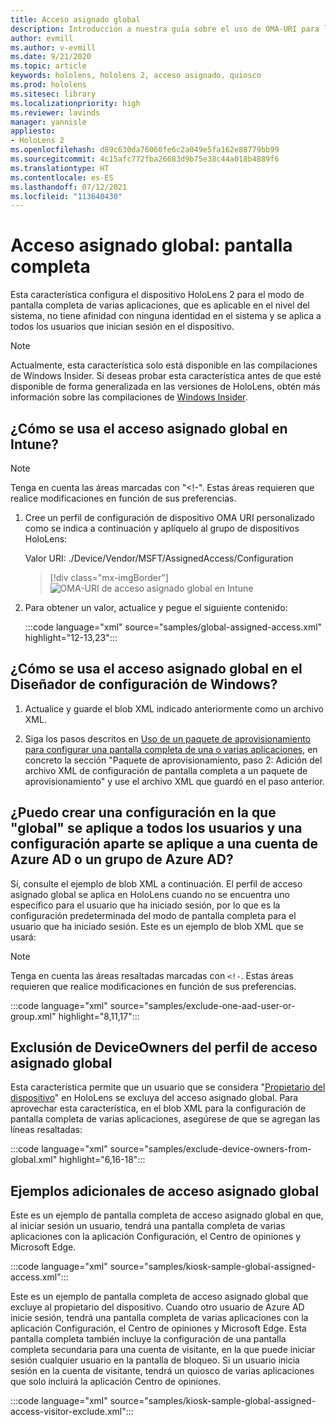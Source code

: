 ```yaml
---
title: Acceso asignado global
description: Introducción a nuestra guía sobre el uso de OMA-URI para las pantallas completas de acceso asignado global con Intune y el Diseñador de configuración de Windows.
author: evmill
ms.author: v-evmill
ms.date: 9/21/2020
ms.topic: article
keywords: hololens, hololens 2, acceso asignado, quiosco
ms.prod: hololens
ms.sitesec: library
ms.localizationpriority: high
ms.reviewer: lavinds
manager: yannisle
appliesto:
- HoloLens 2
ms.openlocfilehash: d89c630da76060fe6c2a049e5fa162e88779bb99
ms.sourcegitcommit: 4c15afc772fba26683d9b75e38c44a018b4889f6
ms.translationtype: HT
ms.contentlocale: es-ES
ms.lasthandoff: 07/12/2021
ms.locfileid: "113640430"
---
```

# <a name="global-assigned-access--kiosk"></a>Acceso asignado global: pantalla completa

Esta característica configura el dispositivo HoloLens 2 para el modo de pantalla completa de varias aplicaciones, que es aplicable en el nivel del sistema, no tiene afinidad con ninguna identidad en el sistema y se aplica a todos los usuarios que inician sesión en el dispositivo.

> [!NOTE]
> Actualmente, esta característica solo está disponible en las compilaciones de Windows Insider. Si deseas probar esta característica antes de que esté disponible de forma generalizada en las versiones de HoloLens, obtén más información sobre las compilaciones de [Windows Insider](hololens-insider.md).

## <a name="how-to-use-global-assigned-access-in-intune"></a>¿Cómo se usa el acceso asignado global en Intune?

> [!NOTE]
> Tenga en cuenta las áreas marcadas con "<!-". Estas áreas requieren que realice modificaciones en función de sus preferencias.

1. Cree un perfil de configuración de dispositivo OMA URI personalizado como se indica a continuación y aplíquelo al grupo de dispositivos HoloLens:

    Valor URI: ./Device/Vendor/MSFT/AssignedAccess/Configuration

    > [!div class="mx-imgBorder"]
    > ![OMA-URI de acceso asignado global en Intune](images/global-assigned-access-omauri.png)

2. Para obtener un valor, actualice y pegue el siguiente contenido:

    :::code language="xml" source="samples/global-assigned-access.xml" highlight="12-13,23":::

## <a name="how-to-use-global-assigned-access-in-windows-configuration-designer"></a>¿Cómo se usa el acceso asignado global en el Diseñador de configuración de Windows?

1. Actualice y guarde el blob XML indicado anteriormente como un archivo XML. 

2. Siga los pasos descritos en [Uso de un paquete de aprovisionamiento para configurar una pantalla completa de una o varias aplicaciones](hololens-kiosk.md#use-a-provisioning-package-to-set-up-a-single-app-or-multi-app-kiosk), en concreto la sección "Paquete de aprovisionamiento, paso 2: Adición del archivo XML de configuración de pantalla completa a un paquete de aprovisionamiento" y use el archivo XML que guardó en el paso anterior.

## <a name="can-i-create-a-configuration-where-global-applies-to-everyone-and-separate-configuration-applies-to-1-azure-ad-account-or-azure-ad-group"></a>¿Puedo crear una configuración en la que "global" se aplique a todos los usuarios y una configuración aparte se aplique a una cuenta de Azure AD o un grupo de Azure AD? 

Sí, consulte el ejemplo de blob XML a continuación. El perfil de acceso asignado global se aplica en HoloLens cuando no se encuentra uno específico para el usuario que ha iniciado sesión, por lo que es la configuración predeterminada del modo de pantalla completa para el usuario que ha iniciado sesión.
Este es un ejemplo de blob XML que se usará:

> [!NOTE]
> Tenga en cuenta las áreas resaltadas marcadas con `<!-`. Estas áreas requieren que realice modificaciones en función de sus preferencias.

 :::code language="xml" source="samples/exclude-one-aad-user-or-group.xml" highlight="8,11,17":::

## <a name="excluding-deviceowners-from-global-assigned-access-profile"></a>Exclusión de DeviceOwners del perfil de acceso asignado global

Esta característica permite que un usuario que se considera "[Propietario del dispositivo](security-adminless-os.md)" en HoloLens se excluya del acceso asignado global. Para aprovechar esta característica, en el blob XML para la configuración de pantalla completa de varias aplicaciones, asegúrese de que se agregan las líneas resaltadas:

 :::code language="xml" source="samples/exclude-device-owners-from-global.xml" highlight="6,16-18":::

## <a name="additional-global-assigned-access-examples"></a>Ejemplos adicionales de acceso asignado global

Este es un ejemplo de pantalla completa de acceso asignado global en que, al iniciar sesión un usuario, tendrá una pantalla completa de varias aplicaciones con la aplicación Configuración, el Centro de opiniones y Microsoft Edge.

:::code language="xml" source="samples/kiosk-sample-global-assigned-access.xml":::

Este es un ejemplo de pantalla completa de acceso asignado global que excluye al propietario del dispositivo. Cuando otro usuario de Azure AD inicie sesión, tendrá una pantalla completa de varias aplicaciones con la aplicación Configuración, el Centro de opiniones y Microsoft Edge. Esta pantalla completa también incluye la configuración de una pantalla completa secundaria para una cuenta de visitante, en la que puede iniciar sesión cualquier usuario en la pantalla de bloqueo. Si un usuario inicia sesión en la cuenta de visitante, tendrá un quiosco de varias aplicaciones que solo incluirá la aplicación Centro de opiniones.

:::code language="xml" source="samples/kiosk-sample-global-assigned-access-visitor-exclude.xml":::
